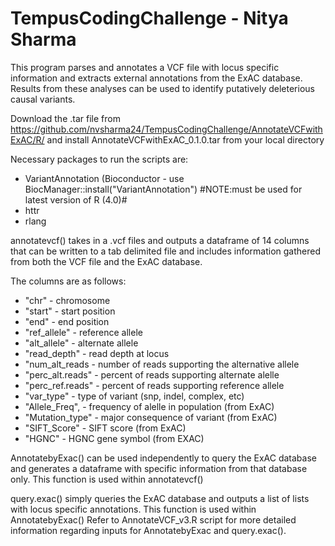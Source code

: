 # TempusCodingChallenge - Nitya Sharma

This program parses and annotates a VCF file with locus specific information and extracts external annotations from the ExAC database. Results from these analyses can be used to identify putatively deleterious causal variants. 

Download the .tar file from https://github.com/nvsharma24/TempusCodingChallenge/AnnotateVCFwithExAC/R/ and install AnnotateVCFwithExAC_0.1.0.tar from your local directory 

Necessary packages to run the scripts are: 
- VariantAnnotation (Bioconductor - use BiocManager::install("VariantAnnotation") #NOTE:must be used for latest version of R (4.0)#
- httr
- rlang

annotatevcf() takes in a .vcf files and outputs a dataframe of 14 columns that can be written to a tab delimited file and includes information gathered from both the VCF file and the ExAC database. 

The columns are as follows:

- "chr" - chromosome
- "start" - start position
- "end" - end position
- "ref_allele" - reference allele
- "alt_allele" - alternate allele
- "read_depth" - read depth at locus
- "num_alt_reads - number of reads supporting the alternative allele
- "perc_alt.reads" - percent of reads supporting alternate alelle
- "perc_ref.reads" - percent of reads supporting reference allele
- "var_type" - type of variant (snp, indel, complex, etc)
- "Allele_Freq", - frequency of alelle in population (from ExAC)
- "Mutation_type" - major consequence of variant (from ExAC)
- "SIFT_Score" - SIFT score (from ExAC)
- "HGNC" - HGNC gene symbol (from EXAC)


AnnotatebyExac() can be used independently to query the ExAC database and generates a dataframe with specific information from that database only. This function is used within annotatevcf() 

query.exac() simply queries the ExAC database and outputs a list of lists with locus specific annotations. This function is used within AnnotatebyExac()
Refer to AnnotateVCF_v3.R script for more detailed information regarding inputs for AnnotatebyExac and query.exac().
